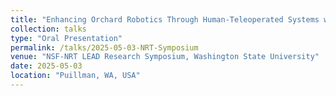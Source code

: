 ```yaml
---
title: "Enhancing Orchard Robotics Through Human-Teleoperated Systems with Haptic Feedback"
collection: talks
type: "Oral Presentation"
permalink: /talks/2025-05-03-NRT-Symposium
venue: "NSF-NRT LEAD Research Symposium, Washington State University"
date: 2025-05-03
location: "Puillman, WA, USA"
---
```


<!--This is a description of your talk, which is a markdown file that can be all markdown-ified like any other post. Yay markdown!
